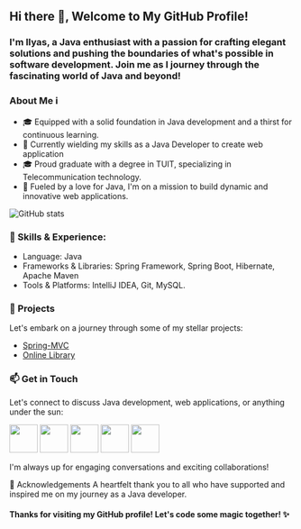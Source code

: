## Hi there 👋, Welcome to My GitHub Profile!
### I'm Ilyas, a Java enthusiast with a passion for crafting elegant solutions and pushing the boundaries of what's possible in software development. Join me as I journey through the fascinating world of Java and beyond!
### About Me ℹ️
* 🎓 Equipped with a solid foundation in Java development and a thirst for continuous learning.
* 💼 Currently wielding my skills as a Java Developer to create web application
* 🎓 Proud graduate with a degree in TUIT, specializing in Telecommunication technology.
* 🚀  Fueled by a love for Java, I'm on a mission to build dynamic and innovative web applications.

 ![GitHub stats](https://github-readme-stats.vercel.app/api?username=IlyasNasirov&show_icons=true)  

### 🔧 Skills & Experience:
* Language: Java
* Frameworks & Libraries: Spring Framework, Spring Boot, Hibernate, Apache Maven
* Tools & Platforms: IntelliJ IDEA, Git, MySQL.
### 🚀 Projects
Let's embark on a journey through some of my stellar projects:
* [Spring-MVC](https://github.com/IlyasNasirov/spring-MVC)
* [Online Library](https://github.com/IlyasNasirov/online_library)


### 📫 Get in Touch
Let's connect to discuss Java development, web applications, or anything under the sun:

<a href="http://bit.ly/Instlyas2d"><img src="https://github.com/IlyasNasirov/spring_mvc.Pr_1/assets/80934826/98d56bad-4af6-4b3c-b197-27c3aca2cf16" width="50"></a>
<a href="http://bit.ly/fbIlyas2d"><img src="https://github.com/IlyasNasirov/spring_mvc.Pr_1/assets/80934826/8b8845e7-9efd-4062-b3a2-54e75d29913a" width="50"></a>
<a href="http://bit.ly/lnIlyas2d"><img src="https://github.com/IlyasNasirov/spring_mvc.Pr_1/assets/80934826/66d3a764-944e-479e-9058-cfd8a354c8aa" width="50"></a>
<a href="http://bit.ly/tgIlyas2d"><img src="https://github.com/IlyasNasirov/spring_mvc.Pr_1/assets/80934826/93e5e4ef-e9ab-4270-9c9f-b86dc9e68b9f" width="50"></a>
<a href="http://bit.ly/3Iea302"><img src="https://github.com/IlyasNasirov/spring_mvc.Pr_1/assets/80934826/73d6f2cf-b935-445c-9831-520ce57708a5" width="50"></a>

I'm always up for engaging conversations and exciting collaborations!

🙏 Acknowledgements
A heartfelt thank you to all who have supported and inspired me on my journey as a Java developer.

#### Thanks for visiting my GitHub profile! Let's code some magic together! ✨
